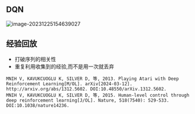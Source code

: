 ## DQN

![image-20231225154639027](.static/image-20231225154639027.png) 



## 经验回放

- 打破序列的相关性
- 重复利用收集到的经验,而不是用一次就丢弃





````
MNIH V, KAVUKCUOGLU K, SILVER D, 等, 2013. Playing Atari with Deep Reinforcement Learning[M/OL]. arXiv[2024-03-12]. http://arxiv.org/abs/1312.5602. DOI:10.48550/arXiv.1312.5602.
MNIH V, KAVUKCUOGLU K, SILVER D, 等, 2015. Human-level control through deep reinforcement learning[J/OL]. Nature, 518(7540): 529-533. DOI:10.1038/nature14236.
````

